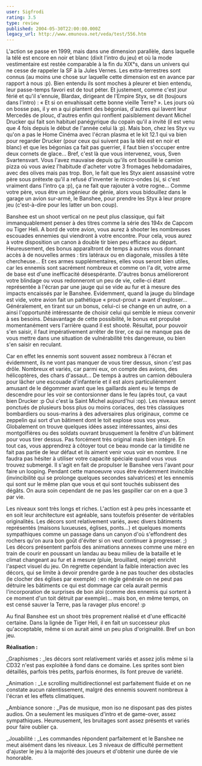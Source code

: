 ```yaml
---
user: Sigfrodi
rating: 3.5
type: review
published: 2004-05-30T22:00:00.000Z
legacy_url: http://www.emunova.net/veda/test/556.htm
---
```

L'action se passe en 1999, mais dans une dimension parallèle, dans laquelle la télé est encore en noir et blanc (dixit l'intro du jeu) et où la mode vestimentaire est restée comparable à la fin du XIX°s, dans un univers qui ne cesse de rappeler la SF à la Jules Vernes. Les extra-terrestres sont connus (au moins une chose sur laquelle cette dimension est en avance par rapport à nous :p). Bien entendu ils sont moches à pleurer et bien entendu, leur passe-temps favori est de tout péter. Et justement, comme c'est jour férié et qu'il s'ennuie, Blardax, dirigeant de l'Empire Styx, se dit (toujours dans l'intro) : « Et si on envahissait cette bonne vieille Terre? ». Les jours où on bosse pas, il y en a qui plantent des bégonias, d'autres qui lavent leur Mercedès de plouc, d'autres enfin qui ronflent paisiblement devant Michel Drucker qui fait son habituel panégyrique du copain qu'il a invité (il est venu que 4 fois depuis le début de l'année celui là :p). Mais bon, chez les Styx vu qu'on a pas le Home Cinéma avec l'écran plasma et le kit 12.1 qui va bien pour regarder Drucker (pour ceux qui suivent pas la télé est en noir et blanc) et que les bégonias ça fait pas guerrier, il faut bien s'occuper entre deux cornets de glace... Bref, c'est là que vous intervenez, vous, Sven Svartensvart. Vous l'avez mauvaise depuis qu'ils ont bousillé le camion pizza où vous aviez l'habitude d'acheter votre 3 fromages hebdomadaires, avec des olives mais pas trop. Bon, le fait que les Styx aient assassiné votre père sous prétexte qu'il a refusé d'inventer le micro-ondes (si, si c'est vraiment dans l'intro ça :p), ça ne fait que rajouter à votre rogne... Comme votre père, vous être un ingénieur de génie, alors vous bidouillez dans le garage un avion sur-armé, le Banshee, pour prendre les Styx à leur propre jeu (c'est-à-dire pour les latter un bon coup).  

  

Banshee est un shoot vertical on ne peut plus classique, qui fait immanquablement penser à des titres comme la série des 194x de Capcom ou Tiger Heli. A bord de votre avion, vous aurez à shooter les nombreuses escouades ennemies qui viendront à votre encontre. Pour cela, vous aurez à votre disposition un canon à double tir bien peu efficace au départ. Heureusement, des bonus apparaîtront de temps à autres vous donnant accès à de nouvelles armes : tirs latéraux ou en diagonale, missiles à tête chercheuse... Et ces armes supplémentaires, elles vous seront bien utiles, car les ennemis sont sacrément nombreux et comme on l'a dit, votre arme de base est d'une inefficacité désespérante. D'autres bonus amélioreront votre blindage ou vous redonneront un peu de vie, celle-ci étant représentée à l'écran par une jauge qui se vide au fur et à mesure des impacts encaissés par le Banshee. Evidemment, quand la jauge du blindage est vide, votre avion fait un pathétique « prout-prout » avant d'exploser... Généralement, en tirant sur un bonus, celui-ci se change en un autre, on a ainsi l'opportunité intéressante de choisir celui qui semble le mieux convenir à ses besoins. Désavantage de cette possibilité, le bonus est propulsé momentanément vers l'arrière quand il est shooté. Résultat, pour pouvoir s'en saisir, il faut impérativement arrêter de tirer, ce qui ne manque pas de vous mettre dans une situation de vulnérabilité très dangereuse, ou bien s'en saisir en reculant.  

  

Car en effet les ennemis sont souvent assez nombreux à l'écran et évidemment, ils ne vont pas manquer de vous tirer dessus, sinon c'est pas drôle. Nombreux et variés, car parmi eux, on compte des avions, des hélicoptères, des chars d'assaut... De temps à autres un camion déboulera pour lâcher une escouade d'infanterie et il est alors particulièrement amusant de le dégommer avant que les gaillards aient eu le temps de descendre pour les voir se contorsionner dans le feu (après tout, ça vaut bien Drucker :p Oui c'est la Saint Michel aujourd'hui :op). Les niveaux seront ponctués de plusieurs boss plus ou moins coriaces, des très classiques bombardiers ou sous-marins à des adversaires plus originaux, comme ce zeppelin qui sort d'un bâtiment dont le toit explose sous vos yeux. Globalement on trouve quelques idées assez intéressantes, ainsi des montgolfières ou des soldats ouvrant brusquement la fenêtre d'un bâtiment pour vous tirer dessus. Pas forcément très original mais bien intégré. En tout cas, vous apprendrez à côtoyer tout ce beau monde car la timidité ne fait pas partie de leur défaut et ils aiment venir vous voir en nombre. Il ne faudra pas hésiter à utiliser votre capacité spéciale quand vous vous trouvez submergé. Il s'agit en fait de propulser le Banshee vers l'avant pour faire un looping. Pendant cette manoeuvre vous être évidemment invincible (invincibilité qui se prolonge quelques secondes salvatrices) et les ennemis qui sont sur le même plan que vous et qui sont touchés subissent des dégâts. On aura soin cependant de ne pas les gaspiller car on en a que 3 par vie.  

  

Les niveaux sont très longs et riches. L'action est à peu près incessante et en soit leur architecture est agréable, sans toutefois présenter de véritables originalités. Les décors sont relativement variés, avec divers bâtiments représentés (maisons luxueuses, églises, ponts...) et quelques moments sympathiques comme un passage dans un canyon d'où s'effondrent des rochers qu'on aura bon goût d'éviter si on veut continuer à progresser. ;) Les décors présentent parfois des animations annexes comme une mère en train de courir en poussant un landau au beau milieu de la bataille et le climat changeant au fur et à mesure (pluie, brouillard, neige) enrichit l'aspect visuel du jeu. On regrette cependant la faible interaction avec les décors, qui se limite à devoir prendre garde à ne pas toucher des obstacles (le clocher des églises par exemple) : en règle générale on ne peut pas détruire les bâtiments ce qui est dommage car cela aurait permis l'incorporation de surprises de bon aloi (comme des ennemis qui sortent à ce moment d'un toit détruit par exemple)... mais bon, en même temps, on est censé sauver la Terre, pas la ravager plus encore! :p  

  

Au final Banshee est un shoot très proprement réalisé et d'une efficacité certaine. Dans la lignée de Tiger Heli, il en fait un successeur plus qu'acceptable, même si on aurait aimé un peu plus d'originalité. Bref un bon jeu.  

  

**Réalisation :**  

  

_Graphismes : _les décors sont relativement variés et assez jolis même si la CD32 n'est pas exploitée à fond dans ce domaine. Les sprites sont bien détaillés, parfois très petits, parfois énormes, ils font preuve de variété.  

  

_Animation : _Le scrolling multidirectionnel est parfaitement fluide et on ne constate aucun ralentissement, malgré des ennemis souvent nombreux à l'écran et les effets climatiques.  

  

_Ambiance sonore : _Pas de musique, mon iso ne disposant pas des pistes audios. On a seulement les musiques d'intro et de game-over, assez sympathiques. Heureusement, les bruitages sont assez présents et variés pour faire oublier ça.  

  

_Jouabilité : _Les commandes répondent parfaitement et le Banshee ne meut aisément dans les niveaux. Les 3 niveaux de difficulté permettent d'ajuster le jeu à la majorité des joueurs et d'obtenir une durée de vie honorable.